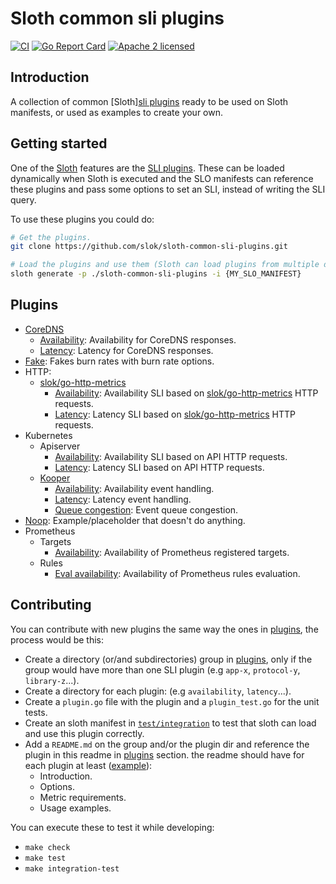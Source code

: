 # Sloth common sli plugins

[![CI](https://github.com/slok/sloth-common-sli-plugins/actions/workflows/ci.yaml/badge.svg?branch=main)](https://github.com/slok/sloth-common-sli-plugins/actions/workflows/ci.yaml)
[![Go Report Card](https://goreportcard.com/badge/github.com/slok/sloth-common-sli-plugins)](https://goreportcard.com/report/github.com/slok/sloth-common-sli-plugins)
[![Apache 2 licensed](https://img.shields.io/badge/license-Apache2-blue.svg)](https://raw.githubusercontent.com/slok/sloth-common-sli-plugins/master/LICENSE)

## Introduction

A collection of common [Sloth][sli plugins][sli-plugins] ready to be used on Sloth manifests, or used as examples to create your own.

## Getting started

One of the [Sloth] features are the [SLI plugins][sli-plugins]. These can be loaded dynamically when Sloth is executed and the SLO manifests can reference these plugins and pass some options to set an SLI, instead of writing the SLI query.

To use these plugins you could do:

```bash
# Get the plugins.
git clone https://github.com/slok/sloth-common-sli-plugins.git

# Load the plugins and use them (Sloth can load plugins from multiple dirs).
sloth generate -p ./sloth-common-sli-plugins -i {MY_SLO_MANIFEST}
```

## Plugins

- [CoreDNS]
  - [Availability](./plugins/coredns/availability): Availability for CoreDNS responses.
  - [Latency](./plugins/coredns/latency): Latency for CoreDNS responses.
- [Fake](./plugins/fake): Fakes burn rates with burn rate options.
- HTTP:
  - [slok/go-http-metrics]
    - [Availability](./plugins/slok-go-http-metrics/availability): Availability SLI based on [slok/go-http-metrics] HTTP requests.
    - [Latency](./plugins/slok-go-http-metrics/latency): Latency SLI based on [slok/go-http-metrics] HTTP requests.
- Kubernetes
  - Apiserver
    - [Availability](./plugins/kubernetes/apiserver/availability): Availability SLI based on API HTTP requests.
    - [Latency](./plugins/kubernetes/apiserver/latency): Latency SLI based on API HTTP requests.
  - [Kooper]
    - [Availability](./plugins/kubernetes/kooper/availability): Availability event handling.
    - [Latency](./plugins/kubernetes/kooper/latency): Latency event handling.
    - [Queue congestion](./plugins/kubernetes/kooper/queuecongestion): Event queue congestion.
- [Noop](./plugins/noop): Example/placeholder that doesn't do anything.
- Prometheus
  - Targets
    - [Availability](./plugins/prometheus/targets/availability): Availability of Prometheus registered targets.
  - Rules
    - [Eval availability](./plugins/prometheus/rules/evalavailability): Availability of Prometheus rules evaluation.

## Contributing

You can contribute with new plugins the same way the ones in [plugins](./plugins), the process would be this:

- Create a directory (or/and subdirectories) group in [plugins](./plugins), only if the group would have more than one SLI plugin (e.g `app-x`, `protocol-y`, `library-z`...).
- Create a directory for each plugin: (e.g `availability`, `latency`...).
- Create a `plugin.go` file with the plugin and a `plugin_test.go` for the unit tests.
- Create an sloth manifest in [`test/integration`](./test/integration) to test that sloth can load and use this plugin correctly.
- Add a `README.md` on the group and/or the plugin dir and reference the plugin in this readme in [plugins](#plugins) section. the readme should have for each plugin at least ([example](./plugins/noop/README.md)):
  - Introduction.
  - Options.
  - Metric requirements.
  - Usage examples.

You can execute these to test it while developing:

- `make check`
- `make test`
- `make integration-test`

[sloth]: https://github.com/slok/sloth
[sli-plugins]: https://github.com/slok/sloth#sli-plugins
[slok/go-http-metrics]: https://github.com/slok/go-http-metrics
[kooper]: https://github.com/spotahome/kooper
[coredns]: https://coredns.io
